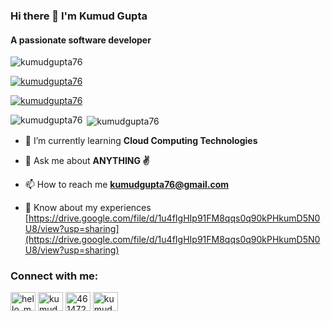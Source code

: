 ### Hi there 👋 I'm Kumud Gupta
#### A passionate software developer

<p align="left"> <img src="https://komarev.com/ghpvc/?username=kumudgupta76&label=Profile%20views&color=0e75b6&style=flat" alt="kumudgupta76" /> </p>

<p align="left"> <a href="https://github.com/ryo-ma/github-profile-trophy"><img src="https://github-profile-trophy.vercel.app/?username=kumudgupta76" alt="kumudgupta76" /></a> </p>

<p align="left"> <a href="https://twitter.com/kumudgupta76" target="blank"><img src="https://img.shields.io/twitter/follow/kumudgupta76?logo=twitter&style=for-the-badge" alt="kumudgupta76" /></a> </p>

<p><img align="left" src="https://github-readme-stats.vercel.app/api/top-langs/?username=kumudgupta76&layout=compact" alt="kumudgupta76" /></p>

<p>&nbsp;<img align="center" src="https://github-readme-stats.vercel.app/api?username=kumudgupta76&show_icons=true" alt="kumudgupta76" /></p>

- 🌱 I’m currently learning **Cloud Computing Technologies**

- 💬 Ask me about **ANYTHING ✌️**

- 📫 How to reach me **kumudgupta76@gmail.com**

- 📄 Know about my experiences [https://drive.google.com/file/d/1u4fIgHIp91FM8qqs0q90kPHkumD5N0U8/view?usp=sharing](https://drive.google.com/file/d/1u4fIgHIp91FM8qqs0q90kPHkumD5N0U8/view?usp=sharing)

<p align="left">
<h3 align="left">Connect with me:</h3>
<a href="https://twitter.com/kumudgupta76" target="blank"><img align="center" src="https://cdn.jsdelivr.net/npm/simple-icons@3.0.1/icons/twitter.svg" alt="hello_me_deeps" height="30" width="40" /></a>
<a href="https://linkedin.com/in/kumudgupta76" target="blank"><img align="center" src="https://cdn.jsdelivr.net/npm/simple-icons@3.0.1/icons/linkedin.svg" alt="kumudgupta76" height="30" width="40" /></a>
<a href="https://stackoverflow.com/users/12333430/kumudgupta76" target="blank"><img align="center" src="https://cdn.jsdelivr.net/npm/simple-icons@3.0.1/icons/stackoverflow.svg" alt="4614728" height="30" width="40" /></a>
<a href="https://www.leetcode.com/kumudgupta76" target="blank"><img align="center" src="https://cdn.jsdelivr.net/npm/simple-icons@3.0.1/icons/leetcode.svg" alt="kumudgupta76" height="30" width="40" /></a>
</p>
